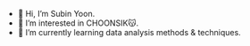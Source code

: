 - 👋 Hi, I’m Subin Yoon.
- 👀 I’m interested in CHOONSIK😽.
- 🌱 I’m currently learning data analysis methods & techniques.  

<!---
sese3211/sese3211 is a ✨ special ✨ repository because its `README.md` (this file) appears on your GitHub profile.
You can click the Preview link to take a look at your changes.
--->
